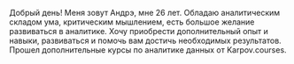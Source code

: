 Добрый день! Меня зовут Андрэ, мне 26 лет.
Обладаю аналитическим складом ума, критическим мышлением, есть большое желание развиваться в аналитике.
Хочу приобрести дополнительный опыт и навыки, развиваться и помочь вам достичь необходимых результатов.
Прошел дополнительные курсы по аналитике данных от Karpov.courses.
